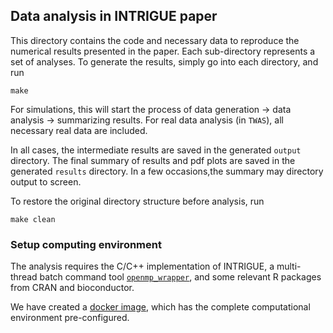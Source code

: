 ## Data analysis in INTRIGUE paper

This directory contains the code and necessary data to reproduce the numerical results presented in the paper. Each sub-directory represents a set of analyses. To generate the results, simply go into each directory, and run
```
make
```

For simulations, this will start the process of data generation -> data analysis -> summarizing results. For real data analysis (in ``TWAS``), all necessary real data are included.

In all cases, the intermediate results are saved in the generated ``output`` directory. The final summary of results and pdf plots are saved in the generated ``results`` directory. In a few occasions,the summary may directory output to screen.

To restore the original directory structure before analysis, run
```
make clean
```

### Setup computing environment

The analysis requires the C/C++ implementation of INTRIGUE, a multi-thread batch command tool [``openmp_wrapper``](https://github.com/xqwen/openmp_wrapper), and some relevant R packages from CRAN and bioconductor.

We have created a [docker image](https://hub.docker.com/r/xqwen/intrigue), which has the complete computational environment pre-configured. 


